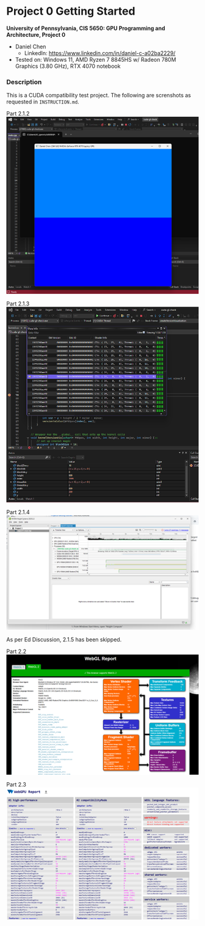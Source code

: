 Project 0 Getting Started
====================

**University of Pennsylvania, CIS 5650: GPU Programming and Architecture, Project 0**

* Daniel Chen
  * LinkedIn: https://www.linkedin.com/in/daniel-c-a02ba2229/
* Tested on: Windows 11, AMD Ryzen 7 8845HS w/ Radeon 780M Graphics (3.80 GHz), RTX 4070 notebook

### Description

This is a CUDA compatibility test project. The following are screnshots as requested in `INSTRUCTION.md`.

Part 2.1.2
![Part 2.1.2](/images/2.1.2.png)

Part 2.1.3
![Part 2.1.3](/images/2.1.3.png)

Part 2.1.4
![Part 2.1.4](/images/2.1.4.png)

As per Ed Discussion, 2.1.5 has been skipped.

Part 2.2
![Part 2.2](/images/2.2.png)

Part 2.3
![Part 2.3](/images/2.3.png)
